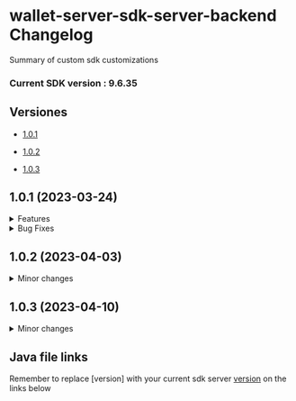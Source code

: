 
  

# wallet-server-sdk-server-backend Changelog

  

Summary of custom sdk customizations

  

### <span id="#current-version">Current SDK version : 9.6.35</span>

  

## Versiones

  

- [1.0.1](#v1.0.1)

- [1.0.2](#v1.0.2)

- [1.0.3](#v1.0.3)

  

<a  id="1.0.1"></a>

## 1.0.1 (2023-03-24)

  

<details>

<summary>Features</summary>

  

- Added an anti spoofing validation in [Match3D2DIDScanResponse](/facetec-servers/FaceTecSDK-custom-server-[version]/src/main/java/com/facetec/customserver/jsonObjects/responses/Match3D2DIDScanResponse.java)

```java

FaceTecLogging.info("Value for digitalIDSpoofStatusEnumInt " + this.digitalIDSpoofStatusEnumInt);

FaceTecLogging.info("Value for faceOnDocumentStatusEnumInt " + this.faceOnDocumentStatusEnumInt);

if(this.digitalIDSpoofStatusEnumInt == 1 && this.faceOnDocumentStatusEnumInt != 1) {

// Consider FORCED RETRY if Facetec Determines that the document is FAKE or NOT enough legible

FaceTecLogging.info("Entered in AntiSpoof Custom validation");

this.scanResultBlob = match3D2DIDScanResult.getScanResultBlob(FaceTecMatch3D2DIDScanResult.ResultBehaviorOverride.FORCE_RETRY);

}

```

  

</details>

  

<details>

<summary>Bug Fixes</summary>

  

- Removed a line from [MongoDatabase](/facetec-servers/FaceTecSDK-custom-server-[version]/src/main/java/com/facetec/customserver/database/MongoDatabase.java) in order to hide the value of mongoDBURI from the logs

  

```java

FaceTecLogging.info("MongoDB URI: " + serverConfig.mongoDBURI);

```

  

- Added a parameter to skipping OCR Confirmation screen in [Match3D2DIDScanResponse](/facetec-servers/FaceTecSDK-custom-server-[version]/src/main/java/com/facetec/customserver/jsonObjects/responses/Match3D2DIDScanResponse.java)

```java

this.scanResultBlob = match3D2DIDScanResult.getScanResultBlob(FaceTecMatch3D2DIDScanResult.ResultBehaviorOverride.SKIP_USER_CONFIRMATION);

```

  

</details>

  

<a  id="1.0.2"></a>

## 1.0.2 (2023-04-03)

  

<details>

<summary>Minor changes</summary>

  

- Added FaceTecLogging [Match3D2DIDScanResponse](/facetec-servers/FaceTecSDK-custom-server-[version]/src/main/java/com/facetec/customserver/jsonObjects/responses/Match3D2DIDScanResponse.java)

```java

try {

String  ocrData = match3D2DIDScanResult.ocrResults;

FaceTecLogging.info("Match3D2DIDScanResponse: Template name = " + ocrData.substring(ocrData.indexOf("templateName") + 15, ocrData.indexOf("templateType") - 3));

} catch (Exception  e) {

FaceTecLogging.info("Match3D2DIDScanResponse: Template name not found");

}

```

- Added FaceTecLogging [NewEnrollmentResponse](/facetec-servers/FaceTecSDK-custom-server-[version]/src/main/java/com/facetec/customserver/jsonObjects/responses/NewEnrollmentResponse.java)

```java

if(fraudUserListSearchResult != null && fraudUserListSearchResult.searchResults.size() > 0) {

FaceTecLogging.info("NewEnrollmentResponse: fraudUserListSearchResult.searchResults.size() = " + fraudUserListSearchResult.searchResults);

FaceTecLogging.info("NewEnrollmentResponse: fraudUserListSearchResult.searchResults.get(0).getScore() = " + fraudUserListSearchResult.searchResults);

}

else {

FaceTecLogging.info("NewEnrollmentResponse: fraudUserListSearchResult.searchResults.size() = 0");

}

```

</details>

<a  id="1.0.3"></a>
## 1.0.3 (2023-04-10)


<details>

<summary>Minor changes</summary>

-  Add lines of code, for the API response and code refactor [Match3D2DIDScanResponse](/facetec-servers/FaceTecSDK-custom-server-[version]/src/main/java/com/facetec/customserver/jsonObjects/responses/Match3D2DIDScanResponse.java) class:

- Added code to extract the template name and type from the OCR results of the ID scan and store it in the response object for later use.
- Added code to set the `isFakeImage` variable of the response object based on certain conditions.

```java
String ocrData = match3D2DIDScanResult.ocrResults;
String templateNameAndType = "";

try {
    templateNameAndType = ocrData.substring(ocrData.indexOf("templateName") + 15, ocrData.indexOf("templateType") - 3);

    FaceTecLogging.info("Match3D2DIDScanResponse: Template name = " + templateName);

} catch (Exception e) {
    FaceTecLogging.info("Match3D2DIDScanResponse: Template name not found");
}

/* `this.templateName = templateNameAndType;` is assigning the value of `templateNameAndType`
    to the `templateName` variable of the `Match3D2DIDScanResponse` object. The
    `templateNameAndType` variable is extracted from the OCR results of the ID scan and contains
    the name and type of the OCR template used for the scan. This line of code is storing that
    information in the response object for later use.
*/
  
this.templateName = templateNameAndType;

....

// Set the isFakeImage variable based on certain conditions
this.isFakeImage = false; // Add line of code
try {
    if (this.digitalIDSpoofStatusEnumInt == 1 || this.faceOnDocumentStatusEnumInt != 1) {
        this.isFakeImage = true; // Add line of code
    }
}

```

</details>

  
  

## Java file links

Remember to replace [version] with your current sdk server [version](#current-version) on the links below
